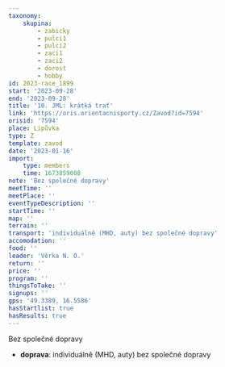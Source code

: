 ```yaml
---
taxonomy:
    skupina:
        - zabicky
        - pulci1
        - pulci2
        - zaci1
        - zaci2
        - dorost
        - hobby
id: 2023-race_1899
start: '2023-09-28'
end: '2023-09-28'
title: '10. JML: krátká trať'
link: 'https://oris.orientacnisporty.cz/Zavod?id=7594'
orisid: '7594'
place: Lipůvka
type: Z
template: zavod
date: '2023-01-16'
import:
    type: members
    time: 1673859008
note: 'Bez společné dopravy'
meetTime: ''
meetPlace: ''
eventTypeDescription: ''
startTime: ''
map: ''
terrain: ''
transport: 'individuálně (MHD, auty) bez společné dopravy'
accomodation: ''
food: ''
leader: 'Věrka N. O.'
return: ''
price: ''
program: ''
thingsToTake: ''
signups: ''
gps: '49.3389, 16.5586'
hasStartlist: true
hasResults: true
---
```


Bez společné dopravy
* **doprava**: individuálně (MHD, auty) bez společné dopravy
